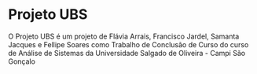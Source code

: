 Projeto UBS
===

O Projeto UBS é um projeto de Flávia Arrais, Francisco Jardel, Samanta Jacques e Fellipe Soares como Trabalho de Conclusão de Curso do curso de Análise de Sistemas da Universidade Salgado de Oliveira - Campi São Gonçalo
